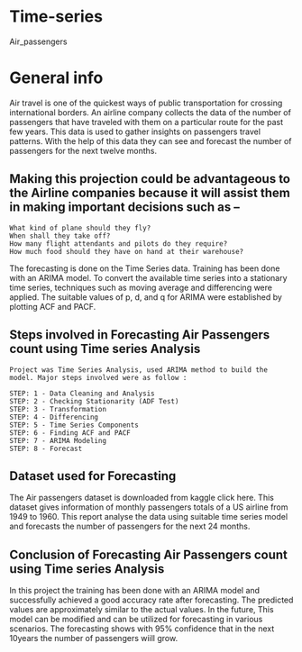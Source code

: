 # Time-series
Air_passengers
# General info
Air travel is one of the quickest ways of public transportation for crossing international borders. An airline company collects the data of the number of passengers that have traveled with them on a particular route for the past few years. This data is used to gather insights on passengers travel patterns. With the help of this data they can see and forecast the number of passengers for the next twelve months.

## Making this projection could be advantageous to the Airline companies because it will assist them in making important decisions such as –

    What kind of plane should they fly?
    When shall they take off?
    How many flight attendants and pilots do they require?
    How much food should they have on hand at their warehouse?

The forecasting is done on the Time Series data. Training has been done with an ARIMA model. To convert the available time series into a stationary time series, techniques
such as moving average and differencing were applied. The suitable values of p, d, and q for ARIMA were established by plotting ACF and PACF.

## Steps involved in Forecasting Air Passengers count using Time series Analysis

    Project was Time Series Analysis, used ARIMA method to build the model. Major steps involved were as follow :

    STEP: 1 - Data Cleaning and Analysis
    STEP: 2 - Checking Stationarity (ADF Test)
    STEP: 3 - Transformation
    STEP: 4 - Differencing
    STEP: 5 - Time Series Components
    STEP: 6 - Finding ACF and PACF
    STEP: 7 - ARIMA Modeling
    STEP: 8 - Forecast
  ## Dataset used for Forecasting

The Air passengers dataset is downloaded from kaggle click here. This dataset gives information of monthly passengers totals of a US airline from 1949 to 1960. This report analyse the data using suitable time series model and forecasts the number of passengers for the next 24 months.

## Conclusion of Forecasting Air Passengers count using Time series Analysis

In this project the training has been done with an ARIMA model and successfully achieved a good accuracy rate after forecasting. The predicted values are approximately similar to the actual values. In the future, This model can be modified and can be utilized for forecasting in various scenarios.
The forecasting shows with 95% confidence that in the next 10years the number of passengers wiill grow.
